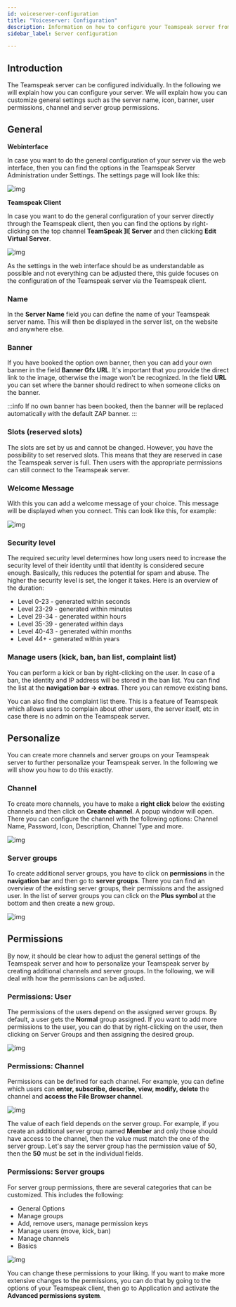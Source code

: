 ```yaml
---
id: voiceserver-configuration
title: "Voiceserver: Configuration"
description: Information on how to configure your Teamspeak server from ZAP-Hosting - ZAP-Hosting.com documentation
sidebar_label: Server configuration

---
```




## Introduction

The Teamspeak server can be configured individually. In the following we will explain how you can configure your server. We will explain how you can customize general settings such as the server name, icon, banner, user permissions, channel and server group permissions. 


## General

**Webinterface**

In case you want to do the general configuration of your server via the web interface, then you can find the options in the Teamspeak Server Administration under Settings. The settings page will look like this:  

![img](https://user-images.githubusercontent.com/61839701/170320914-394445fb-47be-437b-9824-7d701c7b53d9.png)


**Teamspeak Client**

In case you want to do the general configuration of your server directly through the Teamspeak client, then you can find the options by right-clicking on the top channel **TeamSpeak ]I[ Server** and then clicking **Edit Virtual Server**.

![img](https://user-images.githubusercontent.com/61839701/170322403-2d6e8500-0706-4992-9d30-b2f0ba96f571.png)



As the settings in the web interface should be as understandable as possible and not everything can be adjusted there, this guide focuses on the configuration of the Teamspeak server via the Teamspeak client. 



### Name

In the **Server Name** field you can define the name of your Teamspeak server name. This will then be displayed in the server list, on the website and anywhere else. 



### Banner

If you have booked the option own banner, then you can add your own banner in the field **Banner Gfx URL**. It's important that you provide the direct link to the image, otherwise the image won't be recognized. In the field **URL** you can set where the banner should redirect to when someone clicks on the banner. 

:::info
If no own banner has been booked, then the banner will be replaced automatically with the default ZAP banner. 
:::



### Slots (reserved slots)

The slots are set by us and cannot be changed. However, you have the possibility to set reserved slots. This means that they are reserved in case the Teamspeak server is full. Then users with the appropriate permissions can still connect to the Teamspeak server.



### Welcome Message

With this you can add a welcome message of your choice. This message will be displayed when you connect. This can look like this, for example:

![img](https://user-images.githubusercontent.com/61839701/170322280-4f29e7d8-732a-482e-9ad2-6d9d618fd8ad.png)


### Security level

The required security level determines how long users need to increase the security level of their identity until that identity is considered secure enough. Basically, this reduces the potential for spam and abuse. The higher the security level is set, the longer it takes. Here is an overview of the duration:

- Level 0-23 -  generated within seconds
- Level 23-29 - generated within minutes
- Level 29-34 - generated within hours
- Level 35-39 - generated within days
- Level 40-43 - generated within months
- Level 44+ - generated within years



### Manage users (kick, ban, ban list, complaint list)

You can perform a kick or ban by right-clicking on the user. In case of a ban, the identity and IP address will be stored in the ban list. You can find the list at the **navigation bar -> extras**. There you can remove existing bans.

You can also find the complaint list there. This is a feature of Teamspeak which allows users to complain about other users, the server itself, etc in case there is no admin on the Teamspeak server. 



## Personalize

You can create more channels and server groups on your Teamspeak server to further personalize your Teamspeak server. In the following we will show you how to do this exactly.


### Channel

To create more channels, you have to make a **right click** below the existing channels and then click on **Create channel**. A popup window will open. There you can configure the channel with the following options: Channel Name, Password, Icon, Description, Channel Type and more. 



![img](https://user-images.githubusercontent.com/61839701/170322518-7d739c67-dea2-4af9-8074-b340e6bccd5f.png)


### Server groups

To create additional server groups, you have to click on **permissions** in the **navigation bar** and then go to **server groups**. There you can find an overview of the existing server groups, their permissions and the assigned user. In the list of server groups you can click on the **Plus symbol** at the bottom and then create a new group. 



![img](https://user-images.githubusercontent.com/61839701/170322593-f524b867-11b0-4647-b872-ff7a656f10b5.png)


## Permissions

By now, it should be clear how to adjust the general settings of the Teamspeak server and how to personalize your Teamspeak server by creating additional channels and server groups. In the following, we will deal with how the permissions can be adjusted. 



### Permissions: User

The permissions of the users depend on the assigned server groups. By default, a user gets the **Normal** group assigned. If you want to add more permissions to the user, you can do that by right-clicking on the user, then clicking on Server Groups and then assigning the desired group. 

![img](https://user-images.githubusercontent.com/61839701/170322698-f834ed63-28d7-4f21-b901-c44a3f19c9a3.png)

### Permissions: Channel

Permissions can be defined for each channel. For example, you can define which users can **enter, subscribe, describe, view, modify, delete** the channel and **access the File Browser channel**. 


![img](https://user-images.githubusercontent.com/61839701/170322787-b1346abb-8f90-467f-ba67-f7cfa50f27e8.png)



The value of each field depends on the server group. For example, if you create an additional server group named **Member** and only those should have access to the channel, then the value must match the one of the server group. Let's say the server group has the permission value of 50, then the **50** must be set in the individual fields.



### Permissions: Server groups

For server group permissions, there are several categories that can be customized. This includes the following:

- General Options
- Manage groups
- Add, remove users, manage permission keys
- Manage users (move, kick, ban)
- Manage channels
- Basics


![img](https://user-images.githubusercontent.com/61839701/170322863-0f80824d-6647-4e40-bdf6-853e1a107e8d.png)



You can change these permissions to your liking. If you want to make more extensive changes to the permissions, you can do that by going to the options of your Teamspeak client, then go to Application and activate the **Advanced permissions system**.

